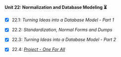 #### Unit 22: Normalization and Database Modeling :hourglass_flowing_sand:

- [X] 22.1: _Turning Ideas into a Database Model - Part 1_
- [X] 22.2: _Standardization, Normal Forms and Dumps_
- [X] 22.3: _Turning Ideas into a Database Model - Part 2_
- [X] 22.4: [_Project - One For All_](https://github.com/tryber/sd-011-mysql-one-for-all/pull/18)

